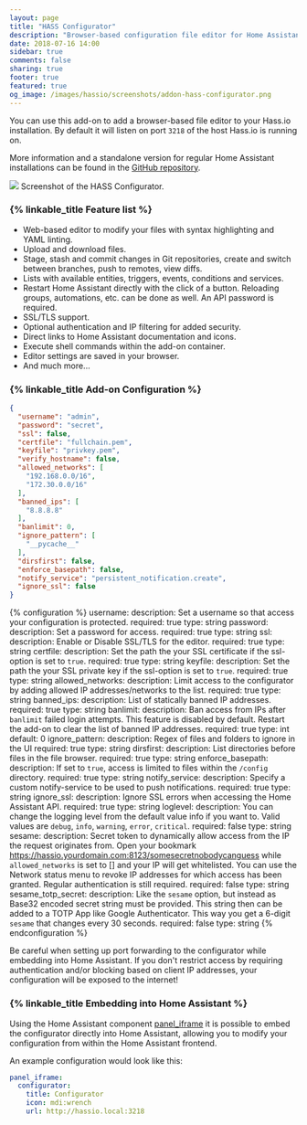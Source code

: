 ```yaml
---
layout: page
title: "HASS Configurator"
description: "Browser-based configuration file editor for Home Assistant."
date: 2018-07-16 14:00
sidebar: true
comments: false
sharing: true
footer: true
featured: true
og_image: /images/hassio/screenshots/addon-hass-configurator.png
---
```


You can use this add-on to add a browser-based file editor to your Hass.io installation. By default it will listen on port `3218` of the host Hass.io is running on.

More information and a standalone version for regular Home Assistant installations can be found in the [GitHub repository](https://github.com/danielperna84/hass-configurator).

<p class='img'>
<img src='/images/hassio/screenshots/addon-hass-configurator.png'>
Screenshot of the HASS Configurator.
</p>

### {% linkable_title Feature list %}

- Web-based editor to modify your files with syntax highlighting and YAML linting.
- Upload and download files.
- Stage, stash and commit changes in Git repositories, create and switch between branches, push to remotes, view diffs.
- Lists with available entities, triggers, events, conditions and services.
- Restart Home Assistant directly with the click of a button. Reloading groups, automations, etc. can be done as well. An API password is required.
- SSL/TLS support.
- Optional authentication and IP filtering for added security.
- Direct links to Home Assistant documentation and icons.
- Execute shell commands within the add-on container.
- Editor settings are saved in your browser.
- And much more...

### {% linkable_title Add-on Configuration %}

```json
{
  "username": "admin",
  "password": "secret",
  "ssl": false,
  "certfile": "fullchain.pem",
  "keyfile": "privkey.pem",
  "verify_hostname": false,
  "allowed_networks": [
    "192.168.0.0/16",
    "172.30.0.0/16"
  ],
  "banned_ips": [
    "8.8.8.8"
  ],
  "banlimit": 0,
  "ignore_pattern": [
    "__pycache__"
  ],
  "dirsfirst": false,
  "enforce_basepath": false,
  "notify_service": "persistent_notification.create",
  "ignore_ssl": false
}
```

{% configuration %}
username:
  description: Set a username so that access your configuration is protected.
  required: true
  type: string
password:
  description: Set a password for access.
  required: true
  type: string
ssl:
  description: Enable or Disable SSL/TLS for the editor.
  required: true
  type: string
certfile:
  description: Set the path the your SSL certificate if the ssl-option is set to `true`.
  required: true
  type: string
keyfile:
  description: Set the path the your SSL private key if the ssl-option is set to `true`.
  required: true
  type: string
allowed_networks:
  description: Limit access to the configurator by adding allowed IP addresses/networks to the list.
  required: true
  type: string
banned_ips:
  description: List of statically banned IP addresses.
  required: true
  type: string
banlimit:
  description: Ban access from IPs after `banlimit` failed login attempts. This feature is disabled by default. Restart the add-on to clear the list of banned IP addresses.
  required: true
  type: int
  default: 0
ignore_pattern:
  description: Regex of files and folders to ignore in the UI
  required: true
  type: string
dirsfirst:
  description: List directories before files in the file browser.
  required: true
  type: string
enforce_basepath:
  description: If set to `true`, access is limited to files within the `/config` directory.
  required: true
  type: string
notify_service:
  description: Specify a custom notify-service to be used to push notifications.
  required: true
  type: string
ignore_ssl:
  description: Ignore SSL errors when accessing the Home Assistant API.
  required: true
  type: string
loglevel:
  description: You can change the logging level from the default value info if you want to. Valid values are `debug`, `info`, `warning`, `error`, `critical`.
  required: false
  type: string
sesame:
  description: Secret token to dynamically allow access from the IP the request originates from. Open your bookmark https://hassio.yourdomain.com:8123/somesecretnobodycanguess while `allowed_networks` is set to [] and your IP will get whitelisted. You can use the Network status menu to revoke IP addresses for which access has been granted. Regular authentication is still required.
  required: false
  type: string
sesame_totp_secret:
  description: Like the `sesame` option, but instead as Base32 encoded secret string must be provided. This string then can be added to a TOTP App like Google Authenticator. This way you get a 6-digit `sesame` that changes every 30 seconds.
  required: false
  type: string
{% endconfiguration %}

<p class='note warning'>
Be careful when setting up port forwarding to the configurator while embedding into Home Assistant. If you don't restrict access by requiring authentication and/or blocking based on client IP addresses, your configuration will be exposed to the internet!
</p>

### {% linkable_title Embedding into Home Assistant %}

Using the Home Assistant component [panel_iframe](/components/panel_iframe/) it is possible to embed the configurator directly into Home Assistant, allowing you to modify your configuration from within the Home Assistant frontend.

An example configuration would look like this:

```yaml
panel_iframe:
  configurator:
    title: Configurator
    icon: mdi:wrench
    url: http://hassio.local:3218
```

